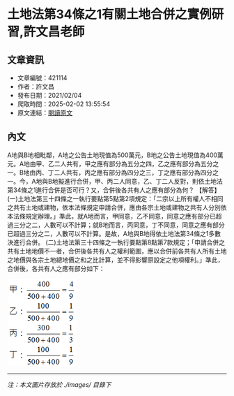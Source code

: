 # 土地法第34條之1有關土地合併之實例研習,許文昌老師

## 文章資訊
- 文章編號：421114
- 作者：許文昌
- 發布日期：2021/02/04
- 爬取時間：2025-02-02 13:55:54
- 原文連結：[閱讀原文](https://real-estate.get.com.tw/Columns/detail.aspx?no=421114)

## 內文
A地與B地相毗鄰，A地之公告土地現值為500萬元，B地之公告土地現值為400萬元。A地由甲、乙二人共有，甲之應有部分為五分之四，乙之應有部分為五分之一。B地由丙、丁二人共有，丙之應有部分為四分之三，丁之應有部分為四分之一。今，A地與B地擬進行合併，甲、丙二人同意，乙、丁二人反對，則依土地法第34條之1進行合併是否可行？又，合併後各共有人之應有部分為何？
【解答】
(一)土地法第三十四條之一執行要點第5點第2項規定：「二宗以上所有權人不相同之共有土地或建物，依本法條規定申請合併，應由各宗土地或建物之共有人分別依本法條規定辦理。」準此，就A地而言，甲同意，乙不同意，同意之應有部分已超過三分之二，人數可以不計算；就B地而言，丙同意，丁不同意，同意之應有部分已超過三分之二，人數可以不計算。是故，A地與B地得依土地法第34條之1多數決進行合併。
(二)土地法第三十四條之一執行要點第8點第7款規定；「申請合併之共有土地地價不一者，合併後各共有人之權利範圍，應以合併前各共有人所有土地之地價與各宗土地總地價之和之比計算，並不得影響原設定之他項權利。」準此，合併後，各共有人之應有部分如下：

![圖片](./images/421114_ddf44ffbe0070c243c51fe9e02a9293f.png)


---
*注：本文圖片存放於 ./images/ 目錄下*

